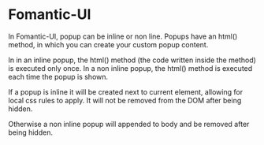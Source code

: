 # Fomantic-UI

In Fomantic-UI, popup can be inline or non line.
Popups have an html() method, in which you can create your custom popup content.

In in an inline popup, the html() method (the code written inside the method) is executed only once.
In a non inline popup, the html() method is executed each time the popup is shown.

If a popup is inline it will be created next to current element, allowing for local css rules to apply. It will not be removed from the DOM after being hidden. 

Otherwise a non inline popup will appended to body and be removed after being hidden.

